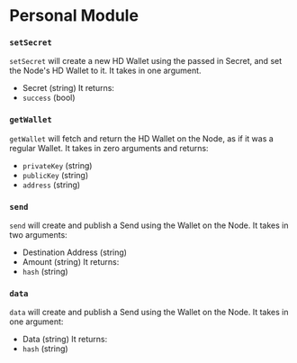# Personal Module

### `setSecret`
`setSecret` will create a new HD Wallet using the passed in Secret, and set the Node's HD Wallet to it. It takes in one argument.
- Secret (string)
It returns:
- `success` (bool)

### `getWallet`
`getWallet` will fetch and return the HD Wallet on the Node, as if it was a regular Wallet. It takes in zero arguments and returns:
- `privateKey` (string)
- `publicKey`  (string)
- `address`    (string)

### `send`
`send` will create and publish a Send using the Wallet on the Node. It takes in two arguments:
- Destination Address (string)
- Amount (string)
It returns:
- `hash` (string)

### `data`
`data` will create and publish a Send using the Wallet on the Node. It takes in one argument:
- Data (string)
It returns:
- `hash` (string)
